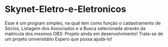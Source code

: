 # Skynet-Eletro-e-Eletronicos
Esse é um program simples, na qual tem como função o cadastramento de Sócios, Listagem dos Associados e a Busca selecionada
através da matrícula dos mesmos
 OBS: Projeto ainda em desenvolvimento! Trata-se de um projeto universitátio
Espero que possa ajudá-lo!
